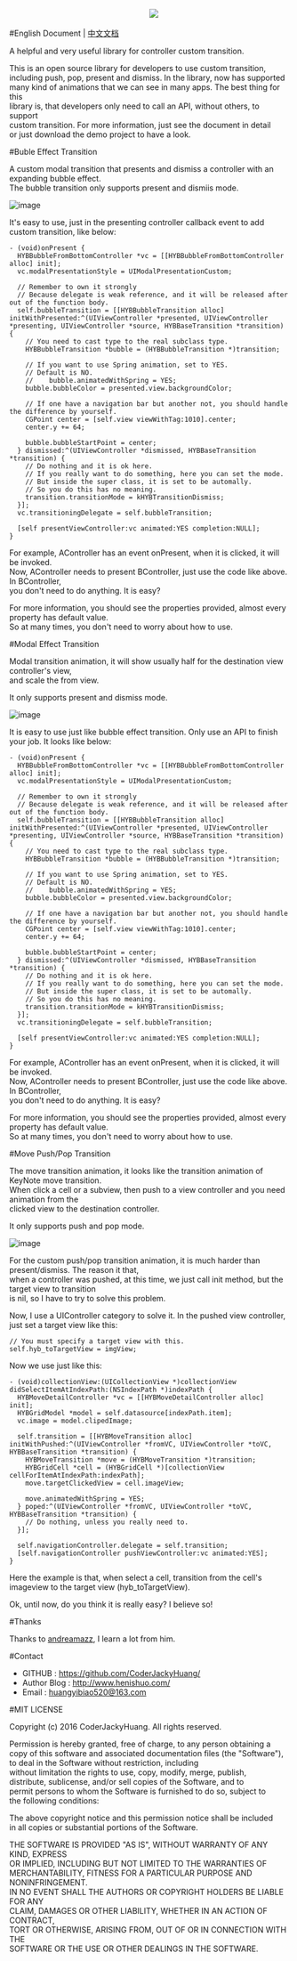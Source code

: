 

&nbsp;&nbsp;&nbsp;&nbsp;&nbsp;&nbsp;&nbsp;&nbsp;&nbsp;&nbsp;&nbsp;&nbsp;&nbsp;&nbsp;&nbsp;&nbsp;&nbsp;&nbsp;&nbsp;&nbsp;&nbsp;&nbsp;&nbsp;&nbsp;&nbsp;&nbsp;&nbsp;&nbsp;&nbsp;&nbsp;&nbsp;&nbsp;&nbsp;&nbsp;&nbsp;&nbsp;&nbsp;&nbsp;&nbsp;&nbsp;&nbsp;&nbsp;&nbsp;&nbsp;&nbsp;&nbsp;&nbsp;&nbsp;&nbsp;&nbsp;&nbsp;&nbsp;&nbsp;&nbsp;&nbsp;&nbsp;&nbsp;&nbsp;&nbsp;&nbsp;&nbsp;&nbsp;&nbsp;&nbsp;<img src="https://github.com/CoderJackyHuang/HYBControllerTransitions/blob/master/logo.png" style="text-align: center; margin: 0 auto;">


#English Document  |  [中文文档](http://www.henishuo.com/transition-chinese-document/)

A helpful and very useful library for controller custom transition.

This is an open source library for developers to use custom transition,   
including push, pop, present and dismiss. In the library, now has supported  
many kind of animations that we can see in many apps. The best thing for this  
library is, that developers only need to call an API, without others, to support  
custom transition. For more information, just see the document in detail  
or just download the demo project to have a look.

#Buble Effect Transition

A custom modal transition that presents and dismiss a controller with an expanding bubble effect.  
The bubble transition only supports present and dismiis mode.

![image](https://github.com/CoderJackyHuang/HYBControllerTransitions/blob/master/bubble.gif)


It's easy to use, just in the presenting controller callback event to add custom transition, like below:

```
- (void)onPresent {
  HYBBubbleFromBottomController *vc = [[HYBBubbleFromBottomController alloc] init];
  vc.modalPresentationStyle = UIModalPresentationCustom;
  
  // Remember to own it strongly
  // Because delegate is weak reference, and it will be released after out of the function body.
  self.bubbleTransition = [[HYBBubbleTransition alloc] initWithPresented:^(UIViewController *presented, UIViewController *presenting, UIViewController *source, HYBBaseTransition *transition) {
    // You need to cast type to the real subclass type.
    HYBBubbleTransition *bubble = (HYBBubbleTransition *)transition;
   
    // If you want to use Spring animation, set to YES.
    // Default is NO.
    //    bubble.animatedWithSpring = YES;
    bubble.bubbleColor = presented.view.backgroundColor;
    
    // If one have a navigation bar but another not, you should handle the difference by yourself.
    CGPoint center = [self.view viewWithTag:1010].center;
    center.y += 64;
    
    bubble.bubbleStartPoint = center;
  } dismissed:^(UIViewController *dismissed, HYBBaseTransition *transition) {
    // Do nothing and it is ok here.
    // If you really want to do something, here you can set the mode.
    // But inside the super class, it is set to be automally.
    // So you do this has no meaning.
    transition.transitionMode = kHYBTransitionDismiss;
  }];
  vc.transitioningDelegate = self.bubbleTransition;
  
  [self presentViewController:vc animated:YES completion:NULL];
}
```

For example, AController has an event onPresent, when it is clicked, it will be invoked.   
Now, AController needs to present BController, just use the code like above. In BController,  
you don't need to do anything. It is easy?

For more information, you should see the properties provided, almost every property has default value.  
So at many times, you don't need to worry about how to use.

#Modal Effect Transition

Modal transition animation, it will show usually half for the destination view controller's view,  
and scale the from view.

It only supports present and dismiss mode.

![image](https://github.com/CoderJackyHuang/HYBControllerTransitions/blob/master/modal.gif)

It is easy to use just like bubble effect transition. Only use an API to finish your job. It looks like below:  

```
- (void)onPresent {
  HYBBubbleFromBottomController *vc = [[HYBBubbleFromBottomController alloc] init];
  vc.modalPresentationStyle = UIModalPresentationCustom;
  
  // Remember to own it strongly
  // Because delegate is weak reference, and it will be released after out of the function body.
  self.bubbleTransition = [[HYBBubbleTransition alloc] initWithPresented:^(UIViewController *presented, UIViewController *presenting, UIViewController *source, HYBBaseTransition *transition) {
    // You need to cast type to the real subclass type.
    HYBBubbleTransition *bubble = (HYBBubbleTransition *)transition;
   
    // If you want to use Spring animation, set to YES.
    // Default is NO.
    //    bubble.animatedWithSpring = YES;
    bubble.bubbleColor = presented.view.backgroundColor;
    
    // If one have a navigation bar but another not, you should handle the difference by yourself.
    CGPoint center = [self.view viewWithTag:1010].center;
    center.y += 64;
    
    bubble.bubbleStartPoint = center;
  } dismissed:^(UIViewController *dismissed, HYBBaseTransition *transition) {
    // Do nothing and it is ok here.
    // If you really want to do something, here you can set the mode.
    // But inside the super class, it is set to be automally.
    // So you do this has no meaning.
    transition.transitionMode = kHYBTransitionDismiss;
  }];
  vc.transitioningDelegate = self.bubbleTransition;
  
  [self presentViewController:vc animated:YES completion:NULL];
}
```
For example, AController has an event onPresent, when it is clicked, it will be invoked.   
Now, AController needs to present BController, just use the code like above. In BController,  
you don't need to do anything. It is easy?

For more information, you should see the properties provided, almost every property has default value.  
So at many times, you don't need to worry about how to use.

#Move Push/Pop Transition

The move transition animation, it looks like the transition animation of KeyNote move transition.  
When click a cell or a subview, then push to a view controller and you need  animation from the   
clicked view to the destination controller.  

It only supports push and pop mode.

![image](https://github.com/CoderJackyHuang/HYBControllerTransitions/blob/master/move.gif)

For the custom push/pop transition animation, it is much harder than present/dismiss. The reason it that,   
when a controller was pushed, at this time, we just call init method, but the target view to transition  
is nil, so I have to try to solve this problem.

Now, I use a UIController category to solve it. In the pushed view controller, just set a target view like this:

```
// You must specify a target view with this.
self.hyb_toTargetView = imgView;
```

Now we use just like this:

```
- (void)collectionView:(UICollectionView *)collectionView didSelectItemAtIndexPath:(NSIndexPath *)indexPath {
  HYBMoveDetailController *vc = [[HYBMoveDetailController alloc] init];
  HYBGridModel *model = self.datasource[indexPath.item];
  vc.image = model.clipedImage;
  
  self.transition = [[HYBMoveTransition alloc] initWithPushed:^(UIViewController *fromVC, UIViewController *toVC, HYBBaseTransition *transition) {
    HYBMoveTransition *move = (HYBMoveTransition *)transition;
    HYBGridCell *cell = (HYBGridCell *)[collectionView cellForItemAtIndexPath:indexPath];
    move.targetClickedView = cell.imageView;
    
    move.animatedWithSpring = YES;
  } poped:^(UIViewController *fromVC, UIViewController *toVC, HYBBaseTransition *transition) {
    // Do nothing, unless you really need to.
  }];
  
  self.navigationController.delegate = self.transition;
  [self.navigationController pushViewController:vc animated:YES];
}
```

Here the example is that, when select a cell, transition from the cell's imageview to the target view (hyb_toTargetView).

Ok, until now, do you think it is really easy? I believe so!

#Thanks

Thanks to [andreamazz](https://github.com/andreamazz), I learn a lot from him.

#Contact

* GITHUB           : https://github.com/CoderJackyHuang/
* Author Blog      : http://www.henishuo.com/
* Email            : huangyibiao520@163.com

#MIT LICENSE

Copyright (c) 2016 CoderJackyHuang. All rights reserved.

Permission is hereby granted, free of charge, to any person obtaining a  
copy of this software and associated documentation files (the "Software"),  
to deal in the Software without restriction, including  
without limitation the rights to use, copy, modify, merge, publish,  
distribute, sublicense, and/or sell copies of the Software, and to  
permit persons to whom the Software is furnished to do so, subject to  
the following conditions:  

The above copyright notice and this permission notice shall be included  
in all copies or substantial portions of the Software.  

THE SOFTWARE IS PROVIDED "AS IS", WITHOUT WARRANTY OF ANY KIND, EXPRESS  
OR IMPLIED, INCLUDING BUT NOT LIMITED TO THE WARRANTIES OF  
MERCHANTABILITY, FITNESS FOR A PARTICULAR PURPOSE AND NONINFRINGEMENT.  
IN NO EVENT SHALL THE AUTHORS OR COPYRIGHT HOLDERS BE LIABLE FOR ANY  
CLAIM, DAMAGES OR OTHER LIABILITY, WHETHER IN AN ACTION OF CONTRACT,  
TORT OR OTHERWISE, ARISING FROM, OUT OF OR IN CONNECTION WITH THE  
SOFTWARE OR THE USE OR OTHER DEALINGS IN THE SOFTWARE.  
